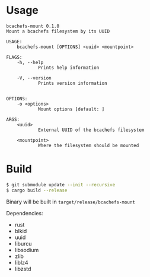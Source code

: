 Usage
=====

```
bcachefs-mount 0.1.0
Mount a bcachefs filesystem by its UUID

USAGE:
    bcachefs-mount [OPTIONS] <uuid> <mountpoint>

FLAGS:
    -h, --help       
            Prints help information

    -V, --version    
            Prints version information


OPTIONS:
    -o <options>                 
            Mount options [default: ]

ARGS:
    <uuid>          
            External UUID of the bcachefs filesystem

    <mountpoint>    
            Where the filesystem should be mounted
```

Build
=====

```sh
$ git submodule update --init --recursive
$ cargo build --release
```

Binary will be built in `target/release/bcachefs-mount`

Dependencies:

* rust
* blkid
* uuid
* liburcu
* libsodium
* zlib
* liblz4
* libzstd
